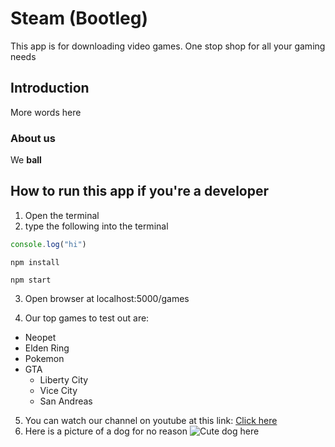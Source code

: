 # Steam (Bootleg)
This app is for downloading video games. One stop shop for all your gaming needs

## Introduction
More words here

### About us
We **ball**

## How to run this app if you're a developer
1. Open the terminal
2. type the following into the terminal
```javascript
console.log("hi")
```

```
npm install
```

```
npm start
```
3. Open browser at localhost:5000/games

4. Our top games to test out are:
- Neopet
- Elden Ring
- Pokemon
- GTA
  - Liberty City
  - Vice City
  - San Andreas

5. You can watch our channel on youtube at this link: [Click here](www.youtube.com)
6. Here is a picture of a dog for no reason
![Cute dog here](https://keyassets.timeincuk.net/inspirewp/live/wp-content/uploads/sites/8/2021/02/GettyImages-997141470-e1614176377827.jpg)